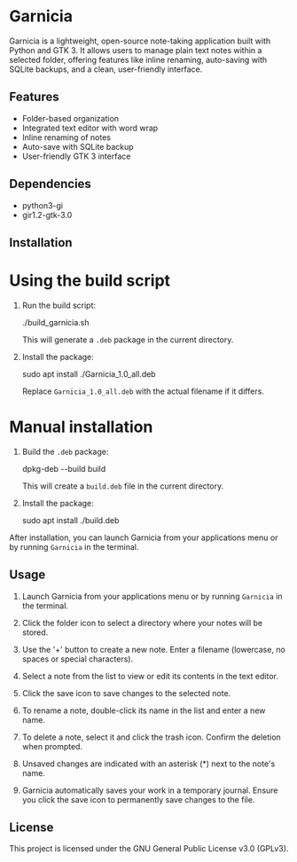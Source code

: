 # Garnicia

Garnicia is a lightweight, open-source note-taking application built with Python and GTK 3. It allows users to manage plain text notes within a selected folder, offering features like inline renaming, auto-saving with SQLite backups, and a clean, user-friendly interface.

## Features

- Folder-based organization
- Integrated text editor with word wrap
- Inline renaming of notes
- Auto-save with SQLite backup
- User-friendly GTK 3 interface

## Dependencies

- python3-gi
- gir1.2-gtk-3.0

## Installation

# Using the build script

1. Run the build script:

   ./build_garnicia.sh

   This will generate a `.deb` package in the current directory.

2. Install the package:

   sudo apt install ./Garnicia_1.0_all.deb

   Replace `Garnicia_1.0_all.deb` with the actual filename if it differs.

# Manual installation

1. Build the `.deb` package:

   dpkg-deb --build build

   This will create a `build.deb` file in the current directory.

2. Install the package:

   sudo apt install ./build.deb

After installation, you can launch Garnicia from your applications menu or by running `Garnicia` in the terminal.


## Usage

1. Launch Garnicia from your applications menu or by running `Garnicia` in the terminal.

2. Click the folder icon to select a directory where your notes will be stored.

3. Use the '+' button to create a new note. Enter a filename (lowercase, no spaces or special characters).

4. Select a note from the list to view or edit its contents in the text editor.

5. Click the save icon to save changes to the selected note.

6. To rename a note, double-click its name in the list and enter a new name.

7. To delete a note, select it and click the trash icon. Confirm the deletion when prompted.

8. Unsaved changes are indicated with an asterisk (*) next to the note's name.

9. Garnicia automatically saves your work in a temporary journal. Ensure you click the save icon to permanently save changes to the file.


## License

This project is licensed under the GNU General Public License v3.0 (GPLv3).

